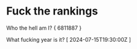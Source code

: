 # Fuck the rankings

Who the hell am I?
{ 6811887 }

What fucking year is it?
[ 2024-07-15T19:30:00Z ]
